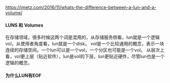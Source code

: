 https://jmetz.com/2016/11/whats-the-difference-between-a-lun-and-a-volume/

####  LUNS 和 Volumes
在存储领域，很多时候这两个词是混用的，从存储服务侧看，lun就是一个逻辑vol，从使用者角度看，lun就是一个disk。
vol是一个比较通用的概念，表示一块连续的存储空间。一个lun可以是一个vol，一个分区也可能是一个vol。
从层次上看，vol更上层（贴近软件），lun是vol的下层，lun更贴近硬件，尽管lun也是一个逻辑的概念。

#### 为什么LUN有EOF
